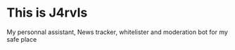 # This is J4rvIs

My personnal assistant, News tracker, whitelister and moderation bot for my safe place
